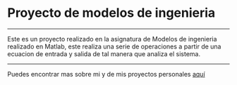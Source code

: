 # Proyecto de modelos de ingenieria
---
Este es un proyecto realizado en la asignatura de Modelos de ingenieria realizado en Matlab, este realiza una serie de operaciones a partir de una ecuacion 
de entrada y salida de tal manera que analiza el sistema.

---
Puedes encontrar mas sobre mi y de mis proyectos personales [aquí](https://github.com/acuellodemoya)
